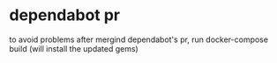 # dependabot pr

to avoid problems after mergind dependabot's pr, run docker-compose build (will install the updated gems)
